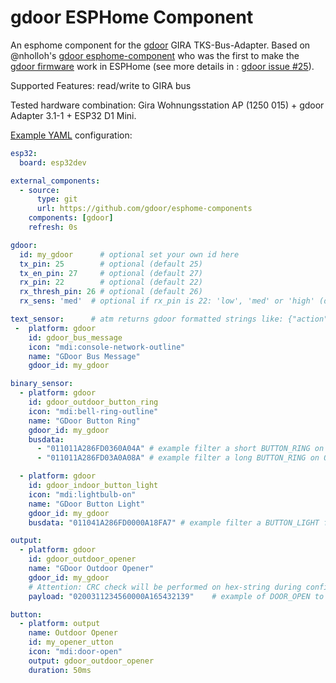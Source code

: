 # gdoor ESPHome Component
An esphome component for the [gdoor](https://gdoor-org.github.io/) GIRA TKS-Bus-Adapter.
Based on @nholloh's [gdoor esphome-component](https://github.com/nholloh/gdoor-esphome) who was the first to make the [gdoor firmware](https://github.com/gdoor-org/gdoor) work in ESPHome
(see more details in : [gdoor issue #25](https://github.com/gdoor-org/gdoor/issues/25)).

Supported Features: read/write to GIRA bus

Tested hardware combination: Gira Wohnungsstation AP (1250 015) + gdoor Adapter 3.1-1 + ESP32 D1 Mini.

[Example YAML](../../example_gdoor.yaml) configuration:
```yaml
esp32:
  board: esp32dev

external_components:
  - source:
      type: git
      url: https://github.com/gdoor/esphome-components
    components: [gdoor]
    refresh: 0s

gdoor:
  id: my_gdoor      # optional set your own id here
  tx_pin: 25        # optional (default 25)
  tx_en_pin: 27     # optional (default 27)
  rx_pin: 22        # optional (default 22)
  rx_thresh_pin: 26 # optional (default 26)
  rx_sens: 'med'  # optional if rx_pin is 22: 'low', 'med' or 'high' (default 'high')

text_sensor:      # atm returns gdoor formatted strings like: {"action": "BUTTON_RING", "parameters": "0360", "source": "A286FD", "destination": "000000", "type": "OUTDOOR", "busdata": "011011A286FD0360A04A"}
 -  platform: gdoor
    id: gdoor_bus_message
    icon: "mdi:console-network-outline"
    name: "GDoor Bus Message"
    gdoor_id: my_gdoor

binary_sensor:
  - platform: gdoor
    id: gdoor_outdoor_button_ring
    icon: "mdi:bell-ring-outline"
    name: "GDoor Button Ring"
    gdoor_id: my_gdoor
    busdata:
      - "011011A286FD0360A04A" # example filter a short BUTTON_RING on OUTDOOR station
      - "011011A286FD03A0A08A" # example filter a long BUTTON_RING on OUTDOOR station

  - platform: gdoor
    id: gdoor_indoor_button_light
    icon: "mdi:lightbulb-on"
    name: "GDoor Button Light"
    gdoor_id: my_gdoor
    busdata: "011041A286FD0000A18FA7" # example filter a BUTTON_LIGHT from INDOOR station

output:
  - platform: gdoor
    id: gdoor_outdoor_opener
    name: "GDoor Outdoor Opener"
    gdoor_id: my_gdoor
    # Attention: CRC check will be performed on hex-string during config validation. Only valid payloads are allowed.
    payload: "0200311234560000A165432139"    # example of DOOR_OPEN to open a OUTDOOR .

button:
  - platform: output
    name: Outdoor Opener
    id: my_opener_utton
    icon: "mdi:door-open"
    output: gdoor_outdoor_opener
    duration: 50ms
```